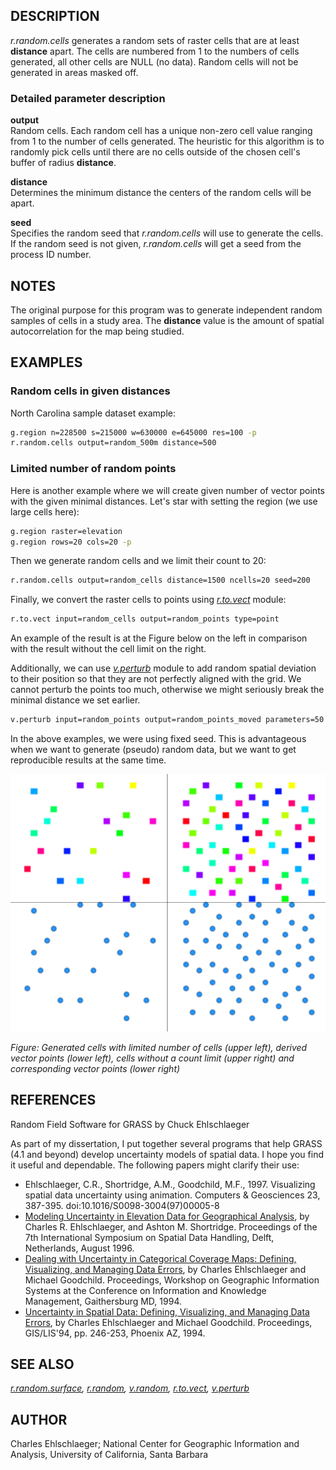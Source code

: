## DESCRIPTION

*r.random.cells* generates a random sets of raster cells that are at
least **distance** apart. The cells are numbered from 1 to the numbers
of cells generated, all other cells are NULL (no data). Random cells
will not be generated in areas masked off.

### Detailed parameter description

**output**  
Random cells. Each random cell has a unique non-zero cell value ranging
from 1 to the number of cells generated. The heuristic for this
algorithm is to randomly pick cells until there are no cells outside of
the chosen cell's buffer of radius **distance**.

**distance**  
Determines the minimum distance the centers of the random cells will be
apart.

**seed**  
Specifies the random seed that *r.random.cells* will use to generate the
cells. If the random seed is not given, *r.random.cells* will get a seed
from the process ID number.

## NOTES

The original purpose for this program was to generate independent random
samples of cells in a study area. The **distance** value is the amount
of spatial autocorrelation for the map being studied.

## EXAMPLES

### Random cells in given distances

North Carolina sample dataset example:

```sh
g.region n=228500 s=215000 w=630000 e=645000 res=100 -p
r.random.cells output=random_500m distance=500
```

### Limited number of random points

Here is another example where we will create given number of vector
points with the given minimal distances. Let's star with setting the
region (we use large cells here):

```sh
g.region raster=elevation
g.region rows=20 cols=20 -p
```

Then we generate random cells and we limit their count to 20:

```sh
r.random.cells output=random_cells distance=1500 ncells=20 seed=200
```

Finally, we convert the raster cells to points using
*[r.to.vect](r.to.vect.md)* module:

```sh
r.to.vect input=random_cells output=random_points type=point
```

An example of the result is at the Figure below on the left in
comparison with the result without the cell limit on the right.

Additionally, we can use *[v.perturb](v.perturb.md)* module to add
random spatial deviation to their position so that they are not
perfectly aligned with the grid. We cannot perturb the points too much,
otherwise we might seriously break the minimal distance we set earlier.

```sh
v.perturb input=random_points output=random_points_moved parameters=50 seed=200
```

In the above examples, we were using fixed seed. This is advantageous
when we want to generate (pseudo) random data, but we want to get
reproducible results at the same time.

![Cells and points filling the space](r_random_cells.png)

*Figure: Generated cells with limited number of cells (upper left),
derived vector points (lower left), cells without a count limit (upper
right) and corresponding vector points (lower right)*

## REFERENCES

Random Field Software for GRASS by Chuck Ehlschlaeger

As part of my dissertation, I put together several programs that help
GRASS (4.1 and beyond) develop uncertainty models of spatial data. I
hope you find it useful and dependable. The following papers might
clarify their use:

- Ehlschlaeger, C.R., Shortridge, A.M., Goodchild, M.F., 1997.
  Visualizing spatial data uncertainty using animation. Computers &
  Geosciences 23, 387-395. doi:10.1016/S0098-3004(97)00005-8
- [Modeling Uncertainty in Elevation Data for Geographical
  Analysis](http://www.geo.hunter.cuny.edu/~chuck/paper.html), by
  Charles R. Ehlschlaeger, and Ashton M. Shortridge. Proceedings of the
  7th International Symposium on Spatial Data Handling, Delft,
  Netherlands, August 1996.
- [Dealing with Uncertainty in Categorical Coverage Maps: Defining,
  Visualizing, and Managing Data
  Errors](http://www.geo.hunter.cuny.edu/~chuck/acm/paper.html), by
  Charles Ehlschlaeger and Michael Goodchild. Proceedings, Workshop on
  Geographic Information Systems at the Conference on Information and
  Knowledge Management, Gaithersburg MD, 1994.
- [Uncertainty in Spatial Data: Defining, Visualizing, and Managing Data
  Errors](http://www.geo.hunter.cuny.edu/~chuck/gislis/gislis.html), by
  Charles Ehlschlaeger and Michael Goodchild. Proceedings, GIS/LIS'94,
  pp. 246-253, Phoenix AZ, 1994.

## SEE ALSO

*[r.random.surface](r.random.surface.md), [r.random](r.random.md),
[v.random](v.random.md), [r.to.vect](r.to.vect.md),
[v.perturb](v.perturb.md)*

## AUTHOR

Charles Ehlschlaeger; National Center for Geographic Information and
Analysis, University of California, Santa Barbara
